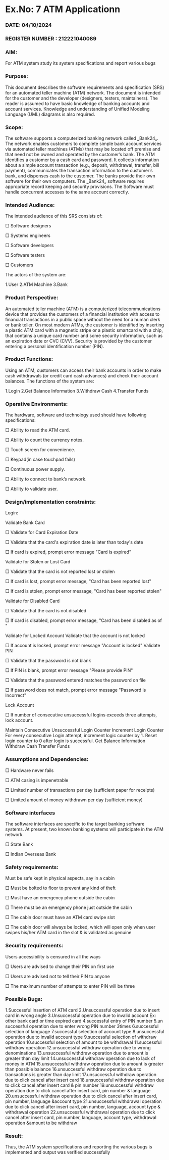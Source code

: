 # Ex.No: 7  ATM Applicationn
### DATE: 04/10/2024                                                                          
### REGISTER NUMBER : 212221040089
### AIM: 
For ATM system study its system specifications and report various bugs
### Purpose:
This document describes the software requirements and specification (SRS) for an automated teller machine (ATM) network. The document is intended for the customer and the developer (designers, testers, maintainers). The reader is assumed to have basic knowledge of banking accounts and account services. Knowledge and understanding of Unified Modeling Language (UML) diagrams is also required.

### Scope:
The software supports a computerized banking network called ‗Bank24„. The network enables customers to complete simple bank account services via automated teller machines (ATMs) that may be located off premise and that need not be owned and operated by the customer’s bank. The ATM identifies a customer by a cash card and password. It collects information about a simple account transaction (e.g., deposit, withdrawal, transfer, bill payment), communicates the transaction information to the customer’s bank, and dispenses cash to the customer. The banks provide their own software for their own computers. The ‗Bank24„ software requires appropriate record keeping and security provisions. The Software must handle concurrent accesses to the same account correctly.

### Intended Audience:
The intended audience of this SRS consists of:

□ Software designers

□ Systems engineers

□ Software developers

□ Software testers

□ Customers

The actors of the system are:

1.User
2.ATM Machine
3.Bank


### Product Perspective:
An automated teller machine (ATM) is a computerized telecommunications device that provides the customers of a financial institution with access to financial transactions in a public space without the need for a human clerk or bank teller. On most modern ATMs, the customer is identified by inserting a plastic ATM card with a magnetic stripe or a plastic smartcard with a chip, that contains a unique card number and some security information, such as an expiration date or CVC (CVV). Security is provided by the customer entering a personal identification number (PIN).

### Product Functions:
Using an ATM, customers can access their bank accounts in order to make cash withdrawals (or credit card cash advances) and check their account balances. The functions of the system are:

1.Login
2.Get Balance Information
3.Withdraw Cash
4.Transfer Funds


### Operative Environments:
The hardware, software and technology used should have following specifications:

□ Ability to read the ATM card.

□ Ability to count the currency notes.

□ Touch screen for convenience.

□ Keypad(in case touchpad fails)

□ Continuous power supply.

□ Ability to connect to bank’s network.

□ Ability to validate user.


### Design/implementation constraints: 
Login:

Validate Bank Card

□ Validate for Card Expiration Date

□ Validate that the card's expiration date is later than today's date

□ If card is expired, prompt error message "Card is expired"

Validate for Stolen or Lost Card

□ Validate that the card is not reported lost or stolen

□ If card is lost, prompt error message, "Card has been reported lost"

□ If card is stolen, prompt error message, "Card has been reported stolen"

Validate for Disabled Card

□ Validate that the card is not disabled

□ If card is disabled, prompt error message, "Card has been disabled as of "

Validate for Locked Account Validate that the account is not locked

□ If account is locked, prompt error message "Account is locked" Validate PIN

□ Validate that the password is not blank

□ If PIN is blank, prompt error message "Please provide PIN"

□ Validate that the password entered matches the password on file

□ If password does not match, prompt error message "Password is Incorrect"

Lock Account

□ If number of consecutive unsuccessful logins exceeds three attempts, lock account.

Maintain Consecutive Unsuccessful Login Counter Increment Login Counter For every consecutive Login attempt, increment logic counter by 1. Reset login counter to 0 after login is successful. Get Balance Information Withdraw Cash Transfer Funds


### Assumptions and Dependencies: 
□ Hardware never fails

□ ATM casing is impenetrable

□ Limited number of transactions per day (sufficient paper for receipts)

□ Limited amount of money withdrawn per day (sufficient money)


### Software interfaces 
The software interfaces are specific to the target banking software systems. At present, two known banking systems will participate in the ATM network.

□ State Bank

□ Indian Overseas Bank


### Safety requirements: 
Must be safe kept in physical aspects, say in a cabin

□ Must be bolted to floor to prevent any kind of theft

□ Must have an emergency phone outside the cabin

□ There must be an emergency phone just outside the cabin

□ The cabin door must have an ATM card swipe slot

□ The cabin door will always be locked, which will open only when user swipes his/her ATM card in the slot & is validated as genuine


### Security requirements: 
Users accessibility is censured in all the ways

□ Users are advised to change their PIN on first use

□ Users are advised not to tell their PIN to anyone

□ The maximum number of attempts to enter PIN will be three


### Possible Bugs:
1.Successful insertion of ATM card
2.Unsuccessful operation due to insert card in wrong angle
3.Unsuccessful operation due to invalid account Ex: other bank card or time expired card
4.successful entry of PIN number
5.un successful operation due to enter wrong PIN number 3times
6.successful selection of language
7.successful selection of account type
8.unsuccessful operation due to invalid account type
9.successful selection of withdraw operation
10.successful selection of amount to be withdrawal
11.successful withdraw operation
12.unsuccessful withdraw operation due to wrong denominations
13.unsuccessful withdraw operation due to amount is greater than day limit
14.unsuccessful withdraw operation due to lack of money in ATM
15.unsuccessful withdraw operation due to amount is greater than possible balance
16.unsuccessful withdraw operation due to transactions is greater than day limit
17.unsuccessful withdraw operation due to click cancel after insert card
18.unsuccessful withdraw operation due to click cancel after insert card & pin number
19.unsuccessful withdraw operation due to click cancel after insert card, pin number & language
20.unsuccessful withdraw operation due to click cancel after insert card, pin number, language &account type
21.unsuccessful withdrawal operation due to click cancel after insert card, pin number, language, account type & withdrawal 
   operation
22.unsuccessful withdrawal operation due to click cancel after insert card, pin number, language, account type, withdrawal 
   operation &amount to be withdraw




### Result:
Thus, the ATM system specifications and reporting the various bugs is implemented and output was verified successfully


